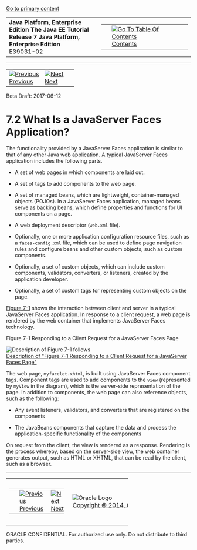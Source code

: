 [Go to primary content](#BEGIN)

<table>
<colgroup>
<col width="50%" />
<col width="50%" />
</colgroup>
<tbody>
<tr class="odd">
<td><strong>Java Platform, Enterprise Edition The Java EE Tutorial</strong><br />
<strong>Release 7 Java Platform, Enterprise Edition</strong><br />
E39031-02</td>
<td><table>
<tbody>
<tr class="odd">
<td> </td>
<td><a href="toc.htm"><img src="../../dcommon/gifs/toc.gif" alt="Go To Table Of Contents" /><br />
<span class="icon">Contents</span></a></td>
</tr>
</tbody>
</table></td>
</tr>
</tbody>
</table>

-----

<table>
<tbody>
<tr class="odd">
<td><a href="jsf-intro001.htm"><img src="../../dcommon/gifs/leftnav.gif" alt="Previous" /><br />
<span class="icon">Previous</span></a> </td>
<td><a href="jsf-intro003.htm"><img src="../../dcommon/gifs/rightnav.gif" alt="Next" /><br />
<span class="icon">Next</span></a></td>
<td> </td>
</tr>
</tbody>
</table>

Beta Draft: 2017-06-12

# 7.2 What Is a JavaServer Faces Application?

The functionality provided by a JavaServer Faces application is similar
to that of any other Java web application. A typical JavaServer Faces
application includes the following parts.

  - A set of web pages in which components are laid out.

  - A set of tags to add components to the web page.

  - A set of managed beans, which are lightweight, container-managed
    objects (POJOs). In a JavaServer Faces application, managed beans
    serve as backing beans, which define properties and functions for UI
    components on a page.

  - A web deployment descriptor (`web.xml` file).

  - Optionally, one or more application configuration resource files,
    such as a `faces-config.xml` file, which can be used to define page
    navigation rules and configure beans and other custom objects, such
    as custom components.

  - Optionally, a set of custom objects, which can include custom
    components, validators, converters, or listeners, created by the
    application developer.

  - Optionally, a set of custom tags for representing custom objects on
    the page.

[Figure 7-1](#BNAPI) shows the interaction between client and server in
a typical JavaServer Faces application. In response to a client request,
a web page is rendered by the web container that implements JavaServer
Faces technology.

Figure 7-1 Responding to a Client Request for a JavaServer Faces Page

![Description of Figure 7-1 follows](img/jeett_dt_014.png)  
[Description of "Figure 7-1 Responding to a Client Request for a
JavaServer Faces Page"](img_text/jeett_dt_014.htm)  
  

The web page, `myfacelet.xhtml`, is built using JavaServer Faces
component tags. Component tags are used to add components to the `view`
(represented by `myView` in the diagram), which is the server-side
representation of the page. In addition to components, the web page can
also reference objects, such as the following:

  - Any event listeners, validators, and converters that are registered
    on the components

  - The JavaBeans components that capture the data and process the
    application-specific functionality of the components

On request from the client, the view is rendered as a response.
Rendering is the process whereby, based on the server-side view, the web
container generates output, such as HTML or XHTML, that can be read by
the client, such as a browser.

-----

<table style="width:66%;">
<colgroup>
<col width="33%" />
<col width="0%" />
<col width="33%" />
</colgroup>
<tbody>
<tr class="odd">
<td><table style="width:96%;">
<colgroup>
<col width="0%" />
<col width="48%" />
<col width="48%" />
</colgroup>
<tbody>
<tr class="odd">
<td> </td>
<td><a href="jsf-intro001.htm"><img src="../../dcommon/gifs/leftnav.gif" alt="Previous" /><br />
<span class="icon">Previous</span></a> </td>
<td><a href="jsf-intro003.htm"><img src="../../dcommon/gifs/rightnav.gif" alt="Next" /><br />
<span class="icon">Next</span></a></td>
</tr>
</tbody>
</table></td>
<td><img src="../../dcommon/gifs/oracle.gif" alt="Oracle Logo" class="copyrightlogo" /> <a href="../../dcommon/html/cpyr.htm"><br />
<span class="copyrightlogo">Copyright © 2014, Oracle and/or its affiliates. All rights reserved.</span></a></td>
<td><table>
<tbody>
<tr class="odd">
<td> </td>
<td><a href="toc.htm"><img src="../../dcommon/gifs/toc.gif" alt="Go To Table Of Contents" /><br />
<span class="icon">Contents</span></a></td>
</tr>
</tbody>
</table></td>
</tr>
</tbody>
</table>

ORACLE CONFIDENTIAL. For authorized use only. Do not distribute to third parties.

